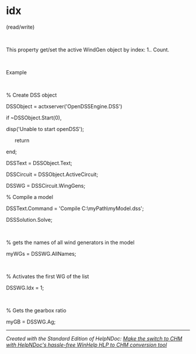 # idx

(read/write)

&nbsp;

This property get/set the active WindGen object by index: 1.. Count.

&nbsp;

Example

&nbsp;

% Create DSS object

DSSObject = actxserver('OpenDSSEngine.DSS')

if ~DSSObject.Start(0),

disp('Unable to start openDSS');

&nbsp; &nbsp; &nbsp; return

end;

DSSText = DSSObject.Text;

DSSCircuit = DSSObject.ActiveCircuit;

DSSWG = DSSCircuit.WingGens;

% Compile a model &nbsp; &nbsp; &nbsp; &nbsp;

DSSText.Command = 'Compile C:\\myPath\\myModel.dss';

DSSSolution.Solve;

&nbsp;

% gets the names of all wind generators in the model

myWGs = DSSWG.AllNames;

&nbsp;

% Activates the first WG of the list

DSSWG.Idx = 1;

&nbsp;

% Gets the gearbox ratio

myGB = DSSWG.Ag;

***
_Created with the Standard Edition of HelpNDoc: [Make the switch to CHM with HelpNDoc's hassle-free WinHelp HLP to CHM conversion tool](<https://www.helpndoc.com/step-by-step-guides/how-to-convert-a-hlp-winhelp-help-file-to-a-chm-html-help-help-file/>)_
